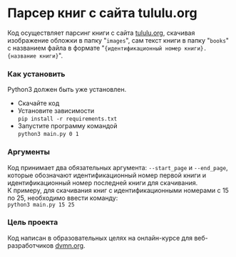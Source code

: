 # Парсер книг с сайта tululu.org

Код осуществляет парсинг книги с сайта [tululu.org](https://tululu.org/),
скачивая изображение обложки в папку "`images`",
сам текст книги в папку "`books`" с названием файла в формате "`{идентификационный номер книги}. {название книги}`". 

### Как установить

Python3 должен быть уже установлен.
* Скачайте код
* Установите зависимости  
`pip install -r requirements.txt`
* Запустите программу командой  
`python3 main.py 0 1`

### Аргументы

Код принимает два обязательных аргумента: `--start_page` и `--end_page`,
которые обозначают идентификационный номер первой книги и идентификационный номер последней книги для скачивания.  
К примеру, для скачивания книг с идентификационными номерами с 15 по 25, необходимо ввести команду:  
`python3 main.py 15 25`

### Цель проекта

Код написан в образовательных целях на онлайн-курсе для веб-разработчиков [dvmn.org](https://dvmn.org/).
